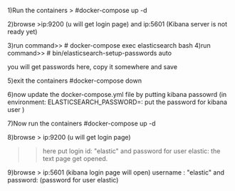 1)Run the containers > #docker-compose up -d

2)browse >ip:9200 (u will get login page) and ip:5601 (Kibana server is not ready yet)

3)run command>> # docker-compose exec elasticsearch bash
4)run command>> # bin/elasticsearch-setup-passwords auto

you will get passwords here,  copy it somewhere and save

5)exit the containers #docker-compose down

6)now update the  docker-compose.yml file by putting kibana passowrd (in environment: ELASTICSEARCH_PASSWORD=: put the password for kibana user )

7)Now run the containers #docker-compose up -d

8)browse > ip:9200 (u will get login page)
>> here put login id: "elastic" and password for user elastic: 
>>the text page get opened.

9)browse > ip:5601 (kibana login page will open)
username : "elastic" and password: (password for user elastic)

 
